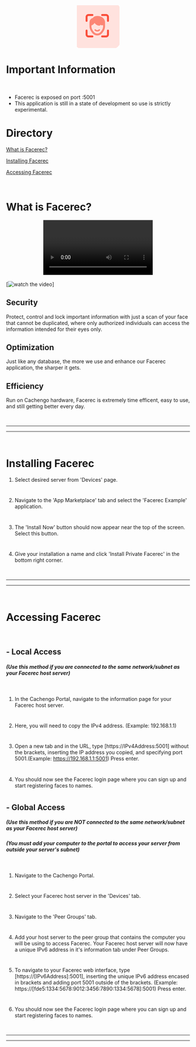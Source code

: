 <p align="center">
  <img src="https://raw.githubusercontent.com/cachengo/recipes/jb_readmefiles/facerec_readme/face_rec_logo.png" />
</p>

# Important Information

<br />

- Facerec is exposed on port :5001
- This application is still in a state of development so use is strictly experimental. 

# Directory
[What is Facerec?](#What-is-Facerec "Go to What is Facerec")

[Installing Facerec](#Installing-Facerec "Go to Installing Facerec")

[Accessing Facerec](#Accessing-Facerec "Go to Accessing Facerec")

<br />

# What is Facerec?

<p align="center">
  <video src="https://youtu.be/CslyEsnhA9k" />
</p>

[![watch the video](https://youtu.be/CslyEsnhA9k)]

## Security
Protect, control and lock important information with just a scan of your face that cannot be duplicated, where only authorized individuals can access the information intended for their eyes only.

## Optimization
Just like any database, the more we use and enhance our Facerec application, the sharper it gets.

## Efficiency
Run on Cachengo hardware, Facerec is extremely time efficent, easy to use, and still getting better every day.

<br />

---
---
<br />

# Installing Facerec  
1. Select desired server from 'Devices' page.
#
2. Navigate to the 'App Marketplace' tab and select the 'Facerec Example' application.
#
3. The 'Install Now' button should now appear near the top of the screen. Select this button.
#
4. Give your installation a name and click 'Install Private Facerec' in the bottom right corner.

<br />

---
---
<br />

# Accessing Facerec

<br />

## - Local Access
##### (Use this method if you are connected to the same network/subnet as your Facerec host server)
<br />

1. In the Cachengo Portal, navigate to the information page for your Facerec host server.
#
2. Here, you will need to copy the IPv4 address. (Example: 192.168.1.1)
#
3. Open a new tab and in the URL, type [https://IPv4Address:5001] without the brackets, inserting the IP address you copied, and specifying port 5001.(Example: https://192.168.1.1:5001) Press enter.
#
4. You should now see the Facerec login page where you can sign up and start registering faces to names.
#
#
## - Global Access
##### (Use this method if you are NOT connected to the same network/subnet as your Facerec host server)
##### (You must add your computer to the portal to access your server from outside your server's subnet)
<br />

1. Navigate to the Cachengo Portal.
#
2. Select your Facerec host server in the 'Devices' tab.
#
3. Navigate to the 'Peer Groups' tab.
#
4. Add your host server to the peer group that contains the computer you will be using to access Facerec. Your Facerec host server will now have a unique IPv6 address in it's information tab under Peer Groups.
#
5. To navigate to your Facerec web interface, type [https://[IPv6Address]:5001], inserting the unique IPv6 address encased in brackets and adding port 5001 outside of the brackets. 
(Example: https://[fde5:1334:5678:9012:3456:7890:1334:5678]:5001) Press enter.
#
6. You should now see the Facerec login page where you can sign up and start registering faces to names.

<br />

---
---
<br />

